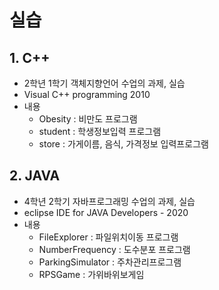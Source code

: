 ﻿# 실습

## 1. C++
- 2학년 1학기 객체지향언어 수업의 과제, 실습
- Visual C++ programming 2010
- 내용
  - Obesity : 비만도 프로그램
  - student : 학생정보입력 프로그램
  - store : 가게이름, 음식, 가격정보 입력프로그램


## 2. JAVA
- 4학년 2학기 자바프로그래밍 수업의 과제, 실습
- eclipse IDE for JAVA Developers - 2020
- 내용
  - FileExplorer : 파일위치이동 프로그램
  - NumberFrequency : 도수분포 프로그램
  - ParkingSimulator : 주차관리프로그램
  - RPSGame : 가위바위보게임
